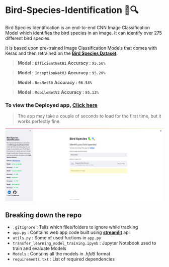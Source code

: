 # Bird-Species-Identification 🦜🔍

Bird Species Identification is an end-to-end CNN Image Classification Model which identifies the bird species in an image. It can identify over 275 different bird species.

It is based upon pre-trained Image Classification Models that comes with Keras and then retrained on the [**Bird Species Dataset**](https://www.kaggle.com/gpiosenka/100-bird-species).

>**Model :** **`EfficientNetB1`**
>**Accuracy :** **`95.56%`**

>**Model :** **`InceptionNetV3`**
>**Accuracy :** **`95.20%`**

>**Model :** **`ResNet50`**
>**Accuracy :** **`96.58%`**

>**Model :** **`MobileNetV2`**
>**Accuracy :** **`95.13%`**

### To view the Deployed app, [**Click here**](https://birds-species-identification.herokuapp.com/)

> The app may take a couple of seconds to load for the first time, but it works perfectly fine.

![Screenshot](https://github.com/hemanth-007/Bird-Species-Identification/blob/main/app_home.png)


## Breaking down the repo

* `.gitignore` : Tells which files/folders to ignore while tracking
* `app.py`  : Contains web app code built using [**streamlit**](https://streamlit.io/) api
* `utils.py`  : Some of used fuctions in  `app.py`
* `transfer_learning_model_training.ipynb`  : Jupyter Notebook used to train and evaluate Models
* `Models`  : Contains all the models in *.hfd5* format
* `requirements.txt`  : List of required dependencies
